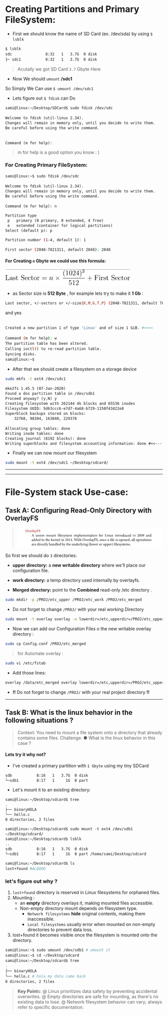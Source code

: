 # Creating Partitions and Primary FileSystem:

- First we should know the name of SD Card (ex. /dev/sda) by using ``$ lsblk`` 

```bash
$ lsblk
sdc               8:32   1   3.7G  0 disk 
├─ sdc1           8:32   1   3.7G  0 disk 
```
> Acutally we got SD Card ``3.7`` Gbyte Here 

- Now We should ``umount`` **/sdc1**

So Simply We Can use ``$ umount /dev/sdc1``


- Lets figure out ``$ fdisk`` can Do

```shell
sami@linux:~/Desktop/SDCard$ sudo fdisk /dev/sdc 

Welcome to fdisk (util-linux 2.34).
Changes will remain in memory only, until you decide to write them.
Be careful before using the write command.


Command (m for help):
```
> m for help is a good option you know : )

 ### For Creating **Primary FileSystem**:
 
 ```shell
 sami@linux:~$ sudo fdisk /dev/sdc

Welcome to fdisk (util-linux 2.34).
Changes will remain in memory only, until you decide to write them.
Be careful before using the write command.

Command (m for help): n
 ```
  ```shell
Partition type
   p   primary (0 primary, 0 extended, 4 free)
   e   extended (container for logical partitions)
Select (default p): p
```
```bash
Partition number (1-4, default 1): 1
```
```bash
First sector (2048-7821311, default 2048): 2048
```
#### For Creating ``n`` Gbyte we could use this formula:

<img src="./assests/11.png" width="400"/>

- as Sector size is **512 Byte** , for example lets try to make it **1 Gb** :

```bash
Last sector, +/-sectors or +/-size{K,M,G,T,P} (2048-7821311, default 7821311): 2099200
```

and yes 
```bash

Created a new partition 1 of type 'Linux' and of size 1 GiB. #<<<<

Command (m for help): w
The partition table has been altered.
Calling ioctl() to re-read partition table.
Syncing disks.
sami@linux:~$ 
```

- After that we should create a filesystem on a storage device

```bash
sudo mkfs -t ext4 /dev/sdc1 
```

```
mke2fs 1.45.5 (07-Jan-2020)
Found a dos partition table in /dev/sdb1
Proceed anyway? (y,N) y
Creating filesystem with 262144 4k blocks and 65536 inodes
Filesystem UUID: 5d63ccc6-e7d7-4a68-b729-1150f43422e8
Superblock backups stored on blocks: 
	32768, 98304, 163840, 229376

Allocating group tables: done                            
Writing inode tables: done                            
Creating journal (8192 blocks): done
Writing superblocks and filesystem accounting information: done #<<---
```

- Finally we can now mount our filesystem
```bash
sudo mount -t ext4 /dev/sdc1 ~/Desktop/sdcard/
```


----
----


# File-System stack Use-case:

## Task A: Configuring Read-Only Directory with OverlayFS


 
> ![11](./assests/3.png)

So first we should do ``3`` directories:

- **upper directory:** a **new writable directory** where we'll place our configuration file.

- **work directory:**   a temp directory used internally by overlayfs.

- **Merged directory:** point to the **Combined** read-only /etc directory .
```bash
sudo mkdir -p /PROJ/etc_upper /PROJ/etc_work /PROJ/etc_merged
```
- Do not forget to change ``/PROJ/`` with your real working Directory
```bash
sudo mount -t overlay overlay -o lowerdir=/etc,upperdir=/PROJ/etc_upper,workdir=/PROJ/etc_work /PROJ/etc_merged
```
- Now we can add our Configuration Files o the new writable overlay directory
:
```bash
sudo cp Config.conf /PROJ/etc_merged
```
> for Automate overlay :

```bash
sudo vi /etc/fstab
```
- Add those lines:

```bash
overlay /data/etc_merged overlay lowerdir=/etc,upperdir=/PROJ/etc_upper,workdir=/PROJ/etc_work 0 0
```

- **!!** Do not forget to change ``/PROJ/`` with your real project directory **!!**

---
## Task B: What is the linux behavior in the following situations ?

> Context:
You need to mount a file system onto a directory that already contains some files.
Challenge:
● What is the linux behavior in this case ?

#### Lets try it why not?

- I've created a primary partition with ``1 Gbyte`` using my tiny SDCard 
```shell
sdb           8:16   1   3.7G  0 disk 
└─sdb1        8:17   1     1G  0 part 
```
- Let's mount it to an existing directory:
```shell
sami@linux:~/Desktop/sdcard$ tree
.
├── binaryHOLA
└── hello.c
0 directories, 2 files
```
```shell
sami@linux:~/Desktop/sdcard$ sudo mount -t ext4 /dev/sdb1 ~/Desktop/sdcard/
sami@linux:~/Desktop/sdcard$ lsblk
..
sdb           8:16   1   3.7G  0 disk 
└─sdb1        8:17   1     1G  0 part /home/sami/Desktop/sdcard
```
```bash
sami@linux:~/Desktop/sdcard$ ls
lost+found #ALOOOO
```
### let's figure out why ?

1. `lost+found` directory is reserved in Linux filesystems for orphaned files.
2. Mounting :
    - an **empty** directory overlays it, making mounted files accessible.
    - Non-empty directory mount depends on filesystem type.
        - `Network filesystems` **hide** original contents, making them inaccessible.
        - `Local filesystems` usually error when mounted on non-empty directories to prevent data loss.
3. lost+found it becomes visible once the filesystem is mounted onto the directory. 
```bash
sami@linux:~$ sudo umount /dev/sdb1 # umount it
sami@linux:~$ cd ~/Desktop/sdcard
sami@linux:~/Desktop/sdcard$ tree
.
├── binaryHOLA
└── hello.c # hola my data came back
0 directories, 2 files
```


> **Key Point**s: 
 @ Linux prioritizes data safety by preventing accidental overwrites. 
@ Empty directories are safe for mounting, as there's no existing data to lose.
@ Network filesystem behavior can vary; always refer to specific documentation.

